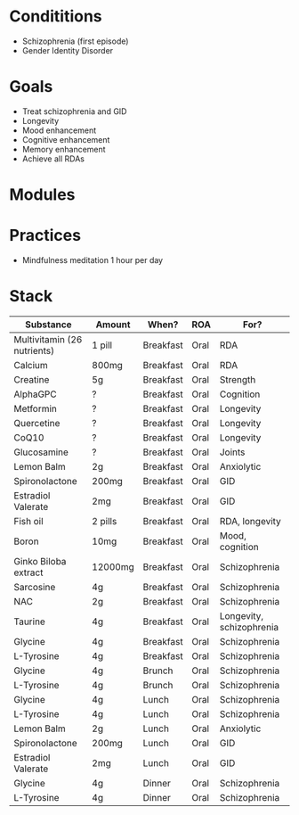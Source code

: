 # Condititions
- Schizophrenia (first episode)
- Gender Identity Disorder

# Goals
- Treat schizophrenia and GID
- Longevity
- Mood enhancement
- Cognitive enhancement
- Memory enhancement
- Achieve all RDAs

# Modules

# Practices
- Mindfulness meditation 1 hour per day

# Stack
| Substance                   | Amount  | When?     | ROA  | For?                     |
| --------------------------- | ------- | --------- | ---- | ------------------------ |
| Multivitamin (26 nutrients) | 1 pill  | Breakfast | Oral | RDA                      |
| Calcium                     | 800mg   | Breakfast | Oral | RDA                      |
| Creatine                    | 5g      | Breakfast | Oral | Strength                 |
| AlphaGPC                    | ?       | Breakfast | Oral | Cognition                |
| Metformin                   | ?       | Breakfast | Oral | Longevity                |
| Quercetine                  | ?       | Breakfast | Oral | Longevity                |
| CoQ10                       | ?       | Breakfast | Oral | Longevity       |
| Glucosamine                 | ?       | Breakfast | Oral | Joints                   |
| Lemon Balm                  | 2g       | Breakfast | Oral | Anxiolytic               |
| Spironolactone              | 200mg   | Breakfast | Oral | GID                      |
| Estradiol Valerate          | 2mg     | Breakfast | Oral | GID                      |
| Fish oil                    | 2 pills | Breakfast | Oral | RDA, longevity           |
| Boron                       | 10mg    | Breakfast | Oral | Mood, cognition          |
| Ginko Biloba extract        | 12000mg | Breakfast | Oral | Schizophrenia            |
| Sarcosine                   | 4g      | Breakfast | Oral | Schizophrenia            |
| NAC                         | 2g      | Breakfast | Oral | Schizophrenia            |
| Taurine                     | 4g      | Breakfast | Oral | Longevity, schizophrenia |
| Glycine                     | 4g      | Breakfast | Oral | Schizophrenia            |
| L-Tyrosine                  | 4g      | Breakfast | Oral | Schizophrenia            |
| Glycine                     | 4g      | Brunch    | Oral | Schizophrenia            |
| L-Tyrosine                  | 4g      | Brunch    | Oral | Schizophrenia            |
| Glycine                     | 4g      | Lunch     | Oral | Schizophrenia            |
| L-Tyrosine                  | 4g      | Lunch     | Oral | Schizophrenia            |
| Lemon Balm                  | 2g       | Lunch | Oral | Anxiolytic               |
| Spironolactone              | 200mg   | Lunch    | Oral | GID                      |
| Estradiol Valerate          | 2mg     | Lunch    | Oral | GID                      |
| Glycine                     | 4g      | Dinner    | Oral | Schizophrenia            |
| L-Tyrosine                  | 4g      | Dinner    | Oral | Schizophrenia            |
